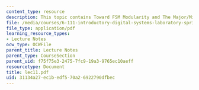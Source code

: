 ```yaml
---
content_type: resource
description: This topic contains Toward FSM Modularity and The Major/Minor FSM Abstraction.
file: /media/courses/6-111-introductory-digital-systems-laboratory-spring-2006/31134a27ec1bedf570a26922790dfbec_lec11.pdf
file_type: application/pdf
learning_resource_types:
- Lecture Notes
ocw_type: OCWFile
parent_title: Lecture Notes
parent_type: CourseSection
parent_uid: f75f75e3-2475-7fc9-19a3-9765ec10aeff
resourcetype: Document
title: lec11.pdf
uid: 31134a27-ec1b-edf5-70a2-6922790dfbec
---
```

